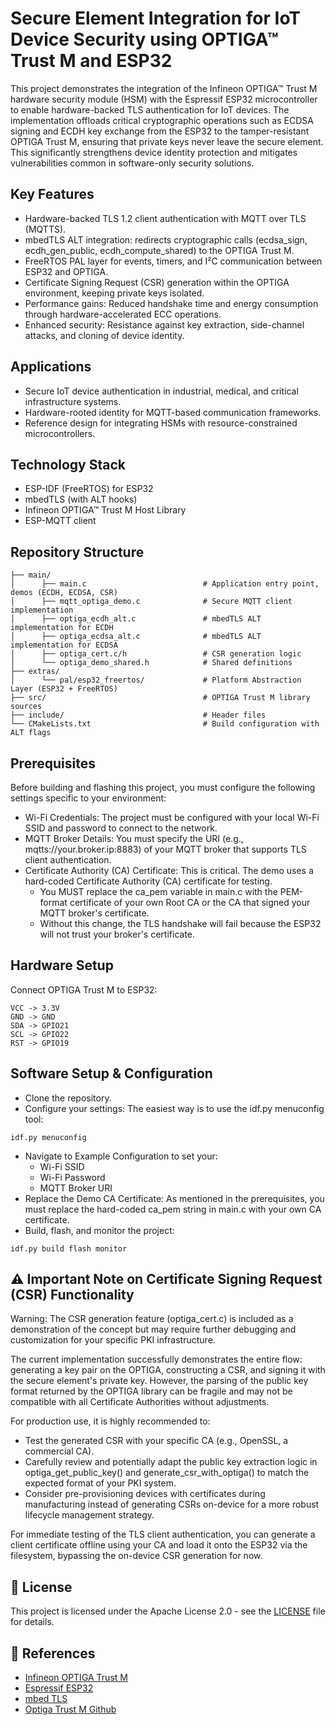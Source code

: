 # Secure Element Integration for IoT Device Security using OPTIGA™ Trust M and ESP32
This project demonstrates the integration of the Infineon OPTIGA™ Trust M hardware security module (HSM) with the Espressif ESP32 microcontroller to enable hardware-backed TLS authentication for IoT devices.
The implementation offloads critical cryptographic operations such as ECDSA signing and ECDH key exchange from the ESP32 to the tamper-resistant OPTIGA Trust M, ensuring that private keys never leave the secure element. This significantly strengthens device identity protection and mitigates vulnerabilities common in software-only security solutions.

## Key Features
- Hardware-backed TLS 1.2 client authentication with MQTT over TLS (MQTTS).
- mbedTLS ALT integration: redirects cryptographic calls (ecdsa_sign, ecdh_gen_public, ecdh_compute_shared) to the OPTIGA Trust M.
- FreeRTOS PAL layer for events, timers, and I²C communication between ESP32 and OPTIGA.
- Certificate Signing Request (CSR) generation within the OPTIGA environment, keeping private keys isolated.
- Performance gains: Reduced handshake time and energy consumption through hardware-accelerated ECC operations.
- Enhanced security: Resistance against key extraction, side-channel attacks, and cloning of device identity.

## Applications
- Secure IoT device authentication in industrial, medical, and critical infrastructure systems.
- Hardware-rooted identity for MQTT-based communication frameworks.
- Reference design for integrating HSMs with resource-constrained microcontrollers.

## Technology Stack
- ESP-IDF (FreeRTOS) for ESP32
- mbedTLS (with ALT hooks)
- Infineon OPTIGA™ Trust M Host Library
- ESP-MQTT client

## Repository Structure
```text
├── main/      
│      ├── main.c                          # Application entry point, demos (ECDH, ECDSA, CSR)      
│      ├── mqtt_optiga_demo.c              # Secure MQTT client implementation      
│      ├── optiga_ecdh_alt.c               # mbedTLS ALT implementation for ECDH      
│      ├── optiga_ecdsa_alt.c              # mbedTLS ALT implementation for ECDSA      
│      ├── optiga_cert.c/h                 # CSR generation logic      
│      └── optiga_demo_shared.h            # Shared definitions      
├── extras/                          
│      └── pal/esp32_freertos/             # Platform Abstraction Layer (ESP32 + FreeRTOS)        
├── src/                                   # OPTIGA Trust M library sources
├── include/                               # Header files
└── CMakeLists.txt                         # Build configuration with ALT flags
```

## Prerequisites
Before building and flashing this project, you must configure the following settings specific to your environment:
- Wi-Fi Credentials: The project must be configured with your local Wi-Fi SSID and password to connect to the network.
- MQTT Broker Details: You must specify the URI (e.g., mqtts://your.broker.ip:8883) of your MQTT broker that supports TLS client authentication.
- Certificate Authority (CA) Certificate: This is critical. The demo uses a hard-coded Certificate Authority (CA) certificate for testing.
    - You MUST replace the ca_pem variable in main.c with the PEM-format certificate of your own Root CA or the CA that signed your MQTT broker's certificate.
    - Without this change, the TLS handshake will fail because the ESP32 will not trust your broker's certificate.

## Hardware Setup
Connect OPTIGA Trust M to ESP32:
```text
VCC -> 3.3V
GND -> GND
SDA -> GPIO21
SCL -> GPIO22
RST -> GPIO19
```

## Software Setup & Configuration
- Clone the repository.
- Configure your settings: The easiest way is to use the idf.py menuconfig tool:

```text
idf.py menuconfig
```

- Navigate to Example Configuration to set your:
    - Wi-Fi SSID
    - Wi-Fi Password
    - MQTT Broker URI
- Replace the Demo CA Certificate: As mentioned in the prerequisites, you must replace the hard-coded ca_pem string in main.c with your own CA certificate.
- Build, flash, and monitor the project:
  
```text
idf.py build flash monitor
```

## ⚠️ Important Note on Certificate Signing Request (CSR) Functionality
Warning: The CSR generation feature (optiga_cert.c) is included as a demonstration of the concept but may require further debugging and customization for your specific PKI infrastructure.

The current implementation successfully demonstrates the entire flow: generating a key pair on the OPTIGA, constructing a CSR, and signing it with the secure element's private key. However, the parsing of the public key format returned by the OPTIGA library can be fragile and may not be compatible with all Certificate Authorities without adjustments.

For production use, it is highly recommended to:
- Test the generated CSR with your specific CA (e.g., OpenSSL, a commercial CA).
- Carefully review and potentially adapt the public key extraction logic in optiga_get_public_key() and generate_csr_with_optiga() to match the expected format of your PKI system.
- Consider pre-provisioning devices with certificates during manufacturing instead of generating CSRs on-device for a more robust lifecycle management strategy.

For immediate testing of the TLS client authentication, you can generate a client certificate offline using your CA and load it onto the ESP32 via the filesystem, bypassing the on-device CSR generation for now.

## 📜 License
This project is licensed under the Apache License 2.0 - see the [LICENSE](https://github.com/ShirinJones/optiga-trust-m/blob/main/LICENSE) file for details.

## 🔗 References
- [Infineon OPTIGA Trust M](https://infineon.github.io/arduino-optiga-trust-m/index.html)
- [Espressif ESP32](https://docs.espressif.com/projects/esp-idf/en/stable/esp32/api-reference/index.html)
- [mbed TLS](https://github.com/Infineon/optiga-trust-m/tree/main/external)
- [Optiga Trust M Github](https://github.com/Infineon/optiga-trust-m/tree/main)

